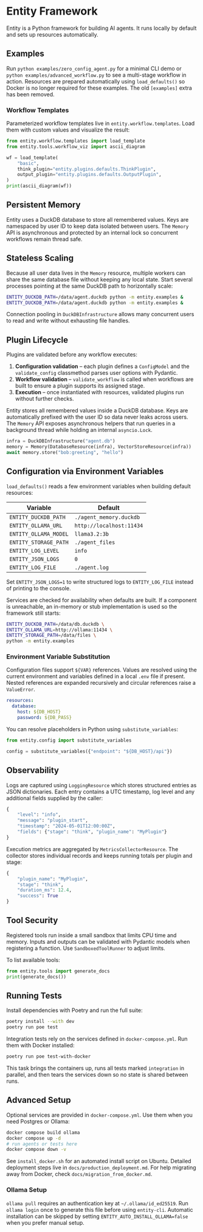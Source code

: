 # Entity Framework
Entity is a Python framework for building AI agents. It runs locally by default and sets up resources automatically.

## Examples
Run `python examples/zero_config_agent.py` for a minimal CLI demo or
`python examples/advanced_workflow.py` to see a multi-stage workflow in action.
Resources are prepared automatically using ``load_defaults()`` so Docker is no
longer required for these examples.
The old `[examples]` extra has been removed.

### Workflow Templates

Parameterized workflow templates live in `entity.workflow.templates`.
Load them with custom values and visualize the result:

```python
from entity.workflow.templates import load_template
from entity.tools.workflow_viz import ascii_diagram

wf = load_template(
    "basic",
    think_plugin="entity.plugins.defaults.ThinkPlugin",
    output_plugin="entity.plugins.defaults.OutputPlugin",
)
print(ascii_diagram(wf))
```

## Persistent Memory

Entity uses a DuckDB database to store all remembered values. Keys are
namespaced by user ID to keep data isolated between users. The `Memory` API is
asynchronous and protected by an internal lock so concurrent workflows remain
thread safe.

## Stateless Scaling

Because all user data lives in the `Memory` resource, multiple workers can
share the same database file without keeping any local state. Start several
processes pointing at the same DuckDB path to horizontally scale:

```bash
ENTITY_DUCKDB_PATH=/data/agent.duckdb python -m entity.examples &
ENTITY_DUCKDB_PATH=/data/agent.duckdb python -m entity.examples &
```

Connection pooling in `DuckDBInfrastructure` allows many concurrent users to
read and write without exhausting file handles.

## Plugin Lifecycle

Plugins are validated before any workflow executes:

1. **Configuration validation** – each plugin defines a `ConfigModel` and the
   `validate_config` classmethod parses user options with Pydantic.
2. **Workflow validation** – `validate_workflow` is called when workflows are
   built to ensure a plugin supports its assigned stage.
3. **Execution** – once instantiated with resources, validated plugins run
   without further checks.

Entity stores all remembered values inside a DuckDB database. Keys are
automatically prefixed with the user ID so data never leaks across users. The
`Memory` API exposes asynchronous helpers that run queries in a background
thread while holding an internal `asyncio.Lock`.

```python
infra = DuckDBInfrastructure("agent.db")
memory = Memory(DatabaseResource(infra), VectorStoreResource(infra))
await memory.store("bob:greeting", "hello")
```

## Configuration via Environment Variables

`load_defaults()` reads a few environment variables when building default resources:

| Variable | Default |
| --- | --- |
| `ENTITY_DUCKDB_PATH` | `./agent_memory.duckdb` |
| `ENTITY_OLLAMA_URL` | `http://localhost:11434` |
| `ENTITY_OLLAMA_MODEL` | `llama3.2:3b` |
| `ENTITY_STORAGE_PATH` | `./agent_files` |
| `ENTITY_LOG_LEVEL` | `info` |
| `ENTITY_JSON_LOGS` | `0` |
| `ENTITY_LOG_FILE` | `./agent.log` |

Set `ENTITY_JSON_LOGS=1` to write structured logs to ``ENTITY_LOG_FILE`` instead
of printing to the console.

Services are checked for availability when defaults are built. If a component is
unreachable, an in-memory or stub implementation is used so the framework still
starts:

```bash
ENTITY_DUCKDB_PATH=/data/db.duckdb \
ENTITY_OLLAMA_URL=http://ollama:11434 \
ENTITY_STORAGE_PATH=/data/files \
python -m entity.examples
```

### Environment Variable Substitution

Configuration files support `${VAR}` references. Values are resolved using the
current environment and variables defined in a local `.env` file if present.
Nested references are expanded recursively and circular references raise a
`ValueError`.

```yaml
resources:
  database:
    host: ${DB_HOST}
    password: ${DB_PASS}
```

You can resolve placeholders in Python using `substitute_variables`:

```python
from entity.config import substitute_variables

config = substitute_variables({"endpoint": "${DB_HOST}/api"})
```

## Observability

Logs are captured using `LoggingResource` which stores structured entries as
JSON dictionaries. Each entry contains a UTC timestamp, log level and any
additional fields supplied by the caller:

```python
{
    "level": "info",
    "message": "plugin_start",
    "timestamp": "2024-05-01T12:00:00Z",
    "fields": {"stage": "think", "plugin_name": "MyPlugin"}
}
```

Execution metrics are aggregated by `MetricsCollectorResource`. The collector
stores individual records and keeps running totals per plugin and stage:

```python
{
    "plugin_name": "MyPlugin",
    "stage": "think",
    "duration_ms": 12.4,
    "success": True
}
```

## Tool Security

Registered tools run inside a small sandbox that limits CPU time and memory.
Inputs and outputs can be validated with Pydantic models when registering a
function. Use `SandboxedToolRunner` to adjust limits.

To list available tools:

```python
from entity.tools import generate_docs
print(generate_docs())
```

## Running Tests

Install dependencies with Poetry and run the full suite:

```bash
poetry install --with dev
poetry run poe test
```

Integration tests rely on the services defined in `docker-compose.yml`.
Run them with Docker installed:

```bash
poetry run poe test-with-docker
```
This task brings the containers up, runs all tests marked `integration` in
parallel, and then tears the services down so no state is shared between runs.

## Advanced Setup

Optional services are provided in `docker-compose.yml`. Use them when you need Postgres or Ollama:

```bash
docker compose build ollama
docker compose up -d
# run agents or tests here
docker compose down -v
```
See `install_docker.sh` for an automated install script on Ubuntu. Detailed deployment steps live in `docs/production_deployment.md`. For help migrating away from Docker, check `docs/migration_from_docker.md`.

### Ollama Setup

`ollama pull` requires an authentication key at `~/.ollama/id_ed25519`. Run `ollama login` once to generate this file before using `entity-cli`.
Automatic installation can be skipped by setting `ENTITY_AUTO_INSTALL_OLLAMA=false` when you prefer manual setup.
